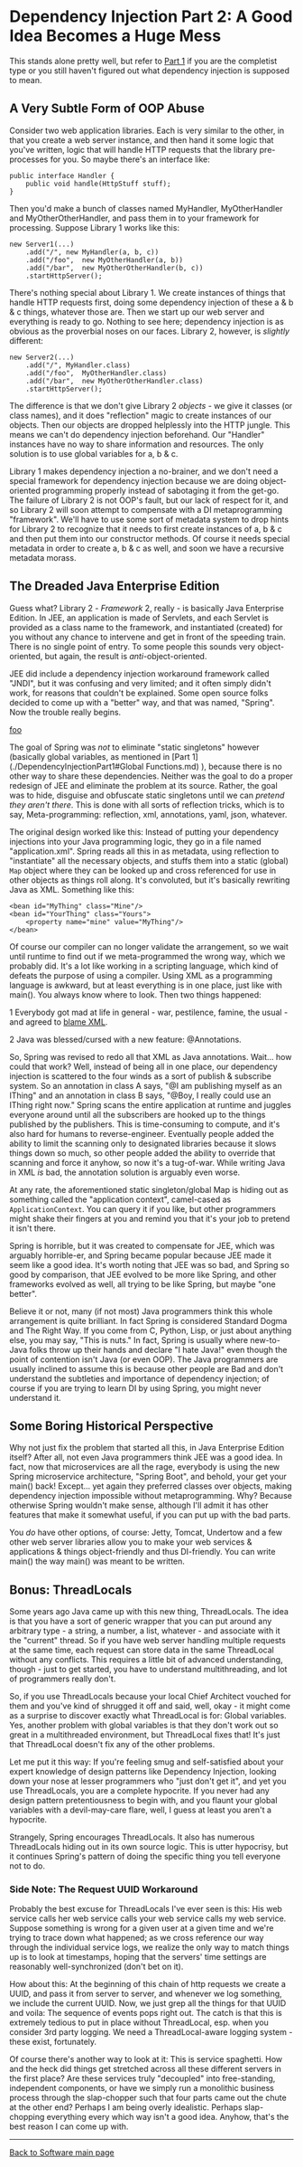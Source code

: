 # Dependency Injection Part 2: A Good Idea Becomes a Huge Mess

This stands alone pretty well, but refer to [Part 1](./DependencyInjectionPart1.md) if you are the completist type or you still haven't figured out what dependency injection is supposed to mean.

## A Very Subtle Form of OOP Abuse

Consider two web application libraries. Each is very similar to the other, in that you create a web server instance, and then hand it some logic that you've written, logic that will handle HTTP requests that the library pre-processes for you. So maybe there's an interface like:

    public interface Handler {
        public void handle(HttpStuff stuff);
    }

Then you'd make a bunch of classes named MyHandler, MyOtherHandler and MyOtherOtherHandler, and pass them in to your framework for processing. Suppose Library 1 works like this:

    new Server1(...)
        .add("/", new MyHandler(a, b, c))
        .add("/foo",  new MyOtherHandler(a, b))
        .add("/bar",  new MyOtherOtherHandler(b, c))
        .startHttpServer();

There's nothing special about Library 1. We create instances of things that handle HTTP requests first, doing some dependency injection of these a & b & c things, whatever those are. Then we start up our web server and everything is ready to go. Nothing to see here; dependency injection is as obvious as the proverbial noses on our faces. Library 2, however, is _slightly_ different:

    new Server2(...)
        .add("/", MyHandler.class)
        .add("/foo",  MyOtherHandler.class)
        .add("/bar",  new MyOtherOtherHandler.class)
        .startHttpServer();

The difference is that we don't give Library 2 _objects_ - we give it classes (or class names), and it does "reflection" magic to create instances of our objects. Then our objects are dropped helplessly into the HTTP jungle. This means we can't do dependency injection beforehand. Our "Handler" instances have no way to share information and resources. The only solution is to use global variables for a, b & c.

Library 1 makes dependency injection a no-brainer, and we don't need a special framework for dependency injection because we are doing object-oriented programming properly instead of sabotaging it from the get-go. The failure of Library 2 is not OOP's fault, but our lack of respect for it, and so Library 2 will soon attempt to compensate with a DI metaprogramming "framework". We'll have to use some sort of metadata system to drop hints for Library 2 to recognize that it needs to first create instances of a, b & c and then put them into our constructor methods. Of course it needs special metadata in order to create a, b & c as well, and soon we have a recursive metadata morass.

## The Dreaded Java Enterprise Edition

Guess what? Library 2 - *Framework* 2, really - is basically Java Enterprise Edition. In JEE, an application is made of Servlets, and each Servlet is provided as a class name to the framework, and instantiated (created) for you without any chance to intervene and get in front of the speeding train. There is no single point of entry. To some people this sounds very object-oriented, but again, the result is _anti_-object-oriented.

JEE did include a dependency injection workaround framework called "JNDI", but it was confusing and very limited; and it often simply didn't work, for reasons that couldn't be explained. Some open source folks decided to come up with a "better" way, and that was named, "Spring". Now the trouble really begins.

[foo](./bar)

The goal of Spring was _not_ to eliminate "static singletons" however (basically global variables, as mentioned in [Part 1](./DependencyInjectionPart1#Global Functions.md) ), because there is no other way to share these dependencies. Neither was the goal to do a proper redesign of JEE and eliminate the problem at its source. Rather, the goal was to hide, disguise and obfuscate static singletons until we can *pretend they aren't there*. This is done with all sorts of reflection tricks, which is to say, Meta-programming: reflection, xml, annotations, yaml, json, whatever.

The original design worked like this: Instead of putting your dependency injections into your Java programming logic, they go in a file named "application.xml". Spring reads all this in as metadata, using reflection to "instantiate" all the necessary objects, and stuffs them into a static (global) `Map` object where they can be looked up and cross referenced for use in other objects as things roll along. It's convoluted, but it's basically rewriting Java as XML. Something like this:

    <bean id="MyThing" class="Mine"/>
    <bean id="YourThing" class="Yours">
        <property name="mine" value="MyThing"/>
    </bean>

Of course our compiler can no longer validate the arrangement, so we wait until runtime to find out if we meta-programmed the wrong way, which we probably did. It's a lot like working in a scripting language, which kind of defeats the purpose of using a compiler. Using XML as a programming language is awkward, but at least everything is in one place, just like with main(). You always know where to look. Then two things happened:

1 Everybody got mad at life in general - war, pestilence, famine, the usual - and agreed to [blame XML](https://en.wikipedia.org/wiki/Scapegoating#Scapegoat_mechanism).

2 Java was blessed/cursed with a new feature: @Annotations.

So, Spring was revised to redo all that XML as Java annotations. Wait... how could that work? Well, instead of being all in one place, our dependency injection is scattered to the four winds as a sort of publish & subscribe system. So an annotation in class A says, "@I am publishing myself as an IThing" and an annotation in class B says, "@Boy, I really could use an IThing right now." Spring scans the entire application at runtime and juggles everyone around until all the subscribers are hooked up to the things published by the publishers. This is time-consuming to compute, and it's also hard for humans to reverse-engineer. Eventually people added the ability to limit the scanning only to designated libraries because it slows things down so much, so other people added the ability to override that scanning and force it anyhow, so now it's a tug-of-war. While writing Java in XML *is* bad, the annotation solution is arguably even worse.

At any rate, the aforementioned static singleton/global Map is hiding out as something called the "application context", camel-cased as `ApplicationContext`. You can query it if you like, but other programmers might shake their fingers at you and remind you that it's your job to pretend it isn't there.

Spring is horrible, but it was created to compensate for JEE, which was arguably horrible-er, and Spring became popular because JEE made it seem like a good idea. It's worth noting that JEE was so bad, and Spring so good by comparison, that JEE evolved to be more like Spring, and other frameworks evolved as well, all trying to be like Spring, but maybe "one better".

Believe it or not, many (if not most) Java programmers think this whole arrangement is quite brilliant. In fact Spring is considered Standard Dogma and The Right Way. If you come from C, Python, Lisp, or just about anything else, you may say, "This is nuts." In fact, Spring is usually where new-to-Java folks throw up their hands and declare "I hate Java!" even though the point of contention isn't Java (or even OOP). The Java programmers are usually inclined to assume this is because other people are Bad and don't understand the subtleties and importance of dependency injection; of course if you are trying to learn DI by using Spring, you might never understand it.

## Some Boring Historical Perspective

Why not just fix the problem that started all this, in Java Enterprise Edition itself? After all, not even Java programmers think JEE was a good idea. In fact, now that microservices are all the rage, everybody is using the new Spring microservice architecture, "Spring Boot", and behold, your get your main() back! Except... yet again they preferred classes over objects, making dependency injection impossible without metaprogramming. Why? Because otherwise Spring wouldn't make sense, although I'll admit it has other features that make it somewhat useful, if you can put up with the bad parts.

You _do_ have other options, of course: Jetty, Tomcat, Undertow and a few other web server libraries allow you to make your web services & applications & things object-friendly and thus DI-friendly. You can write main() the way main() was meant to be written.

## Bonus: ThreadLocals

Some years ago Java came up with this new thing, ThreadLocals. The idea is that you have a sort of generic wrapper that you can put around any arbitrary type - a string, a number, a list, whatever - and associate with it the "current" thread. So if you have web server handling multiple requests at the same time, each request can store data in the same ThreadLocal without any conflicts. This requires a little bit of advanced understanding, though - just to get started, you have to understand multithreading, and lot of programmers really don't.

So, if you use ThreadLocals because your local Chief Architect vouched for them and you've kind of shrugged it off and said, well, okay - it might come as a surprise to discover exactly what ThreadLocal is for: Global variables. Yes, another problem with global variables is that they don't work out so great in a multithreaded environment, but ThreadLocal fixes that! It's just that ThreadLocal doesn't fix any of the other problems.

Let me put it this way: If you're feeling smug and self-satisfied about your expert knowledge of design patterns like Dependency Injection, looking down your nose at lesser programmers who "just don't get it", and yet you use ThreadLocals, you are a complete hypocrite. If you never had any design pattern pretentiousness to begin with, and you flaunt your global variables with a devil-may-care flare, well, I guess at least you aren't a hypocrite.

Strangely, Spring encourages ThreadLocals. It also has numerous ThreadLocals hiding out in its own source logic. This is utter hypocrisy, but it continues Spring's pattern of doing the specific thing you tell everyone not to do.

### Side Note: The Request UUID Workaround

Probably the best excuse for ThreadLocals I've ever seen is this: His web service calls her web service calls your web service calls my web service. Suppose something is wrong for a given user at a given time and we're trying to trace down what happened; as we cross reference our way through the individual service logs, we realize the only way to match things up is to look at timestamps, hoping that the servers' time settings are reasonably well-synchronized (don't bet on it).

How about this: At the beginning of this chain of http requests we create a UUID, and pass it from server to server, and whenever we log something, we include the current UUID. Now, we just grep all the things for that UUID and voila: The sequence of events pops right out. The catch is that this is extremely tedious to put in place without ThreadLocal, esp. when you consider 3rd party logging. We need a ThreadLocal-aware logging system - these exist, fortunately.

Of course there's another way to look at it: This is service spaghetti. How and the heck did things get stretched across all these different servers in the first place? Are these services truly "decoupled" into free-standing, independent components, or have we simply run a monolithic business process through the slap-chopper such that four parts came out the chute at the other end? Perhaps I am being overly idealistic. Perhaps slap-chopping everything every which way isn't a good idea. Anyhow, that's the best reason I can come up with.

----

[Back to Software main page](./README.md)
